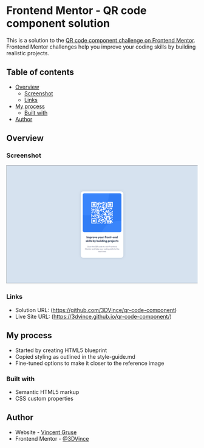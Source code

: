 # Frontend Mentor - QR code component solution

This is a solution to the [QR code component challenge on Frontend Mentor](https://www.frontendmentor.io/challenges/qr-code-component-iux_sIO_H). Frontend Mentor challenges help you improve your coding skills by building realistic projects. 

## Table of contents

- [Overview](#overview)
  - [Screenshot](#screenshot)
  - [Links](#links)
- [My process](#my-process)
  - [Built with](#built-with)
- [Author](#author)

## Overview

### Screenshot

![Screenshot](./images/screenshot.png)

### Links

- Solution URL: (https://github.com/3DVince/qr-code-component)
- Live Site URL: (https://3dvince.github.io/qr-code-component/)

## My process
- Started by creating HTML5 blueprint
- Copied styling as outlined in the style-guide.md
- Fine-tuned options to make it closer to the reference image

### Built with

- Semantic HTML5 markup
- CSS custom properties

## Author

- Website - [Vincent Gruse](https://vincentgruse.github.io)
- Frontend Mentor - [@3DVince](https://www.frontendmentor.io/profile/3DVince)
